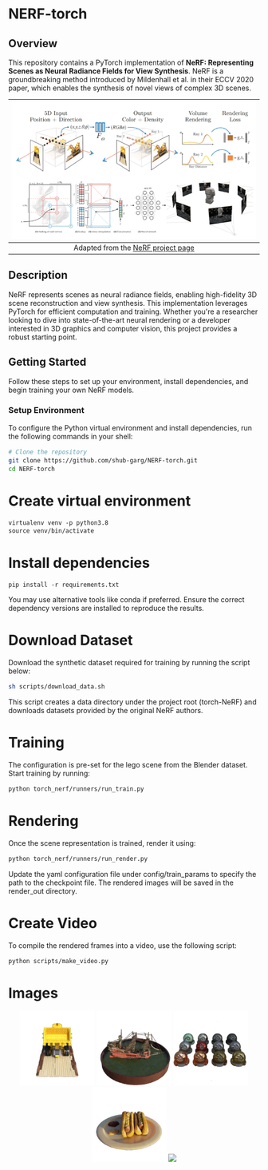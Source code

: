 # NERF-torch

## Overview

This repository contains a PyTorch implementation of **NeRF: Representing Scenes as Neural Radiance Fields for View Synthesis**. NeRF is a groundbreaking method introduced by Mildenhall et al. in their ECCV 2020 paper, which enables the synthesis of novel views of complex 3D scenes.

| ![NeRF Overview](./Images/nerf.png) |
|:--:|
| Adapted from the [NeRF project page](https://www.matthewtancik.com/nerf)|

## Description

NeRF represents scenes as neural radiance fields, enabling high-fidelity 3D scene reconstruction and view synthesis. This implementation leverages PyTorch for efficient computation and training. Whether you're a researcher looking to dive into state-of-the-art neural rendering or a developer interested in 3D graphics and computer vision, this project provides a robust starting point.

## Getting Started

Follow these steps to set up your environment, install dependencies, and begin training your own NeRF models.

### Setup Environment

To configure the Python virtual environment and install dependencies, run the following commands in your shell:

```sh
# Clone the repository
git clone https://github.com/shub-garg/NERF-torch.git
cd NERF-torch
```

# Create virtual environment
```
virtualenv venv -p python3.8
source venv/bin/activate
```

# Install dependencies
```
pip install -r requirements.txt
```
You may use alternative tools like conda if preferred. Ensure the correct dependency versions are installed to reproduce the results.

# Download Dataset
Download the synthetic dataset required for training by running the script below:
```bash
sh scripts/download_data.sh
```

This script creates a data directory under the project root (torch-NeRF) and downloads datasets provided by the original NeRF authors.

# Training
The configuration is pre-set for the lego scene from the Blender dataset. Start training by running:
```bash
python torch_nerf/runners/run_train.py
```

# Rendering
Once the scene representation is trained, render it using:
```bash
python torch_nerf/runners/run_render.py
```

Update the yaml configuration file under config/train_params to specify the path to the checkpoint file. The rendered images will be saved in the render_out directory.

# Create Video
To compile the rendered frames into a video, use the following script:
```bash
python scripts/make_video.py
```

# Images

<p align="middle">
  <img src="./Images/lego.gif" width="150" />
  <img src="./Images/ship.gif" width="150" />
  <img src="./Images/materials.gif" width="150" />
  <img src="./Images/hotdog.gif" width="150" />
  <img src="./Images/fern.gif" width="150" />
  </p>
